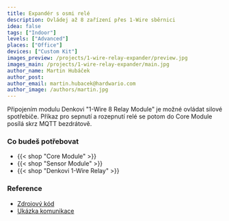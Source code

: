 ```yaml
---
title: Expandér s osmi relé
description: Ovládej až 8 zařízení přes 1-Wire sběrnici
idea: false
tags: ["Indoor"]
levels: ["Advanced"]
places: ["Office"]
devices: ["Custom Kit"]
images_preview: /projects/1-wire-relay-expander/preview.jpg
images_main: /projects/1-wire-relay-expander/main.jpg
author_name: Martin Hubáček
author_post:
author_email: martin.hubacek@hardwario.com
author_image: /authors/martin.jpg
---
```


Připojením modulu Denkovi "1-Wire 8 Relay Module" je možné ovládat silové spotřebiče. Příkaz pro sepnutí a rozepnutí relé se potom do Core Module posílá skrz MQTT bezdrátově.

### Co budeš potřebovat

* {{< shop "Core Module" >}}
* {{< shop "Sensor Module" >}}
* {{< shop "Denkovi 1-Wire Relay" >}}


### Reference

* [Zdrojový kód](https://github.com/blavka/bcf-denkovi-1wire-relay)
* [Ukázka komunikace](https://github.com/bigclownlabs/bcf-sdk/tree/master/_examples/onewire-relay)
